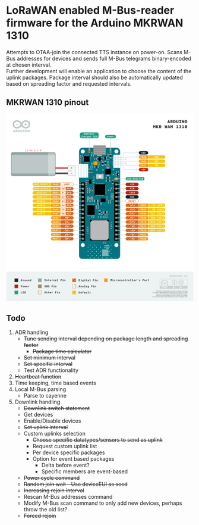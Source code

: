 <h1>LoRaWAN enabled M-Bus-reader firmware for the Arduino MKRWAN 1310</h1>

Attempts to OTAA-join the connected TTS instance on power-on. Scans M-Bus addresses for devices and sends full M-Bus telegrams binary-encoded at chosen interval.  
Further development will enable an application to choose the content of the uplink packages. Package interval should also be automatically updated based on spreading factor and requested intervals.  

<h2>MKRWAN 1310 pinout</h2>
<img title="MKRWAN 1310 pinout" alt="MKRWAN 1310 pinout" src="./ABX00029-pinout.png">

<h2>Todo</h2>
<ol>
    <li>ADR handling<ul>
        <li><s>Tune sending interval depending on package length and spreading factor</s><ul>
            <li><s>Package time calculator</s></li>
        </ul></li>
        <li><s>Set minimum interval</s></li>
        <li><s>Set specific interval</s></li>
        <li>Test ADR functionality</li>
    </ul></li>
    <li><s>Heartbeat function</s></li>
    <li>Time keeping, time based events</li>
    <li>Local M-Bus parsing<ul>
        <li>Parse to cayenne</li>
    </ul></li>
    <li>Downlink handling<ul>
        <li><s>Downlink switch statement</s></li>
        <li>Get devices</li>
        <li>Enable/Disable devices</li>
        <li><s>Set uplink interval</s></li>
        <li>Custom uplinks selection<ul> 
            <li><s>Choose specific datatypes/sensors to send as uplink</s></li>
            <li>Request custom uplink list</li>
            <li>Per device specific packages</li>
            <li>Option for event based packages<ul>
                <li>Delta before event?</li>
                <li>Specific members are event-based</li>
                </ul></li>
            </ul></li>
        <li><s>Power cycle command</s><ul>
            </ul></li>
        <li><s>Random join wait - Use deviceEUI as seed</s></li>
        <li><s>Increasing rejoin interval</s></li>
        <li>Rescan M-Bus addresses command</li>
        <li>Modify M-Bus scan command to only add new devices, perhaps throw the old list?</li>
        <li><s>Forced rejoin</s></li>
    </ul></li>
</ol>